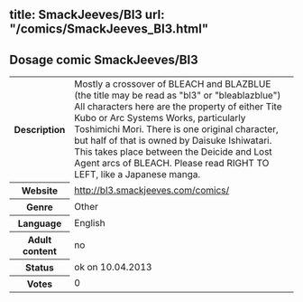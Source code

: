 title: SmackJeeves/Bl3
url: "/comics/SmackJeeves_Bl3.html"
---
Dosage comic SmackJeeves/Bl3
-----------------------------------------

<table class="comicinfo">
<tr>
<th>Description</th><td>Mostly a crossover of BLEACH and BLAZBLUE (the title may be read as &quot;bl3&quot; or &quot;bleablazblue&quot;) All characters here are the property of either Tite Kubo or Arc Systems Works, particularly Toshimichi Mori. There is one original character, but half of that is owned by Daisuke Ishiwatari. This takes place between the Deicide and Lost Agent arcs of BLEACH. Please read RIGHT TO LEFT, like a Japanese manga.</td>
</tr>
<tr>
<th>Website</th><td><a href="http://bl3.smackjeeves.com/comics/">http://bl3.smackjeeves.com/comics/</a></td>
</tr>
<tr>
<th>Genre</th><td>Other</td>
</tr>
<tr>
<th>Language</th><td>English</td>
</tr>
<tr>
<th>Adult content</th><td>no</td>
</tr>
<tr>
<th>Status</th><td>ok on 10.04.2013</td>
</tr>
<tr>
<th>Votes</th><td>0</div></td>
</tr>
</table>
